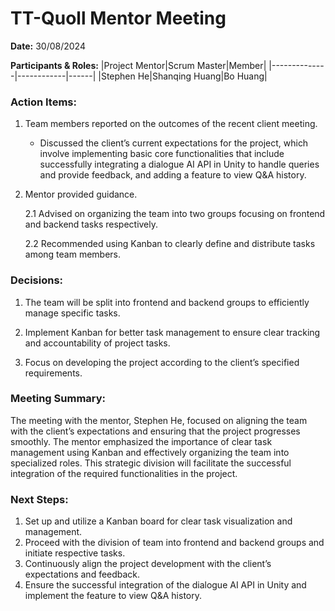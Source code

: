 # TT-Quoll Mentor Meeting

**Date:** 30/08/2024

**Participants & Roles:**
|Project Mentor|Scrum Master|Member|
|--------------|------------|------|
|Stephen He|Shanqing Huang|Bo Huang|

### Action Items:
1. Team members reported on the outcomes of the recent client meeting.

   - Discussed the client’s current expectations for the project, which involve implementing basic core functionalities that include successfully integrating a dialogue AI API in Unity to handle queries and provide feedback, and adding a feature to view Q&A history.

2. Mentor provided guidance.

   2.1 Advised on organizing the team into two groups focusing on frontend and backend tasks respectively.
   
   2.2 Recommended using Kanban to clearly define and distribute tasks among team members.

### Decisions:

1. The team will be split into frontend and backend groups to efficiently manage specific tasks.

2. Implement Kanban for better task management to ensure clear tracking and accountability of project tasks.

3. Focus on developing the project according to the client’s specified requirements.

### Meeting Summary:

The meeting with the mentor, Stephen He, focused on aligning the team with the client’s expectations and ensuring that the project progresses smoothly. The mentor emphasized the importance of clear task management using Kanban and effectively organizing the team into specialized roles. This strategic division will facilitate the successful integration of the required functionalities in the project.

### Next Steps:
1. Set up and utilize a Kanban board for clear task visualization and management.
2. Proceed with the division of team into frontend and backend groups and initiate respective tasks.
3. Continuously align the project development with the client’s expectations and feedback.
4. Ensure the successful integration of the dialogue AI API in Unity and implement the feature to view Q&A history.